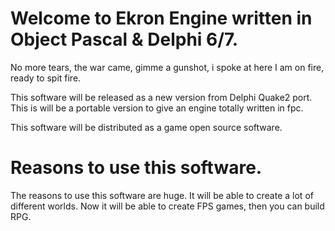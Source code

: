 # Welcome to Ekron Engine written in Object Pascal & Delphi 6/7.

No more tears, the war came, gimme a gunshot, i spoke at here 
I am on fire, ready to spit fire.

This software will be released as a new version from Delphi Quake2 port.
This is will be a portable version to give an engine totally written in fpc.

This software will be distributed as a game open source software.


# Reasons to use this software.
The reasons to use this software are huge. It will be able to create a lot of different worlds. Now it will be able to
create FPS games, then you can build RPG.
